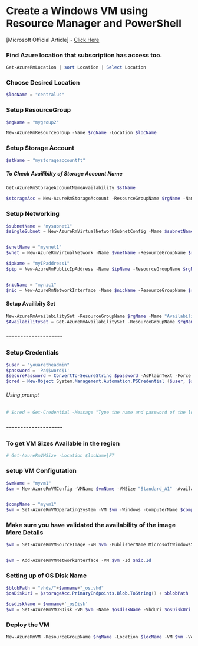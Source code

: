 
# Create a Windows VM using Resource Manager and PowerShell

[Microsoft Official Article] - [Click Here](https://azure.microsoft.com/en-us/documentation/articles/virtual-machines-windows-ps-create/)

### Find Azure location that subscription has access too.
```PowerShell
Get-AzureRmLocation | sort Location | Select Location
```
### Choose Desired Location

```PowerShell
$locName = "centralus"
```
### Setup ResourceGroup
```PowerShell
$rgName = "mygroup2"

New-AzureRmResourceGroup -Name $rgName -Location $locName
```
### Setup Storage Account
```PowerShell
$stName = "mystorageaccountft"
````
##### To Check Availibilty of Storage Account Name
```PowerShell
Get-AzureRmStorageAccountNameAvailability $stName

$storageAcc = New-AzureRmStorageAccount -ResourceGroupName $rgName -Name $stName -SkuName "Standard_LRS" -Kind "Storage" -Location $locName
```

### Setup Networking
```PowerShell
$subnetName = "mysubnet1"
$singleSubnet = New-AzureRmVirtualNetworkSubnetConfig -Name $subnetName -AddressPrefix 10.0.0.0/24


$vnetName = "myvnet1"
$vnet = New-AzureRmVirtualNetwork -Name $vnetName -ResourceGroupName $rgName -Location $locName -AddressPrefix 10.0.0.0/16 -Subnet $singleSubnet

$ipName = "myIPaddress1"
$pip = New-AzureRmPublicIpAddress -Name $ipName -ResourceGroupName $rgName -Location $locName -AllocationMethod Dynamic


$nicName = "mynic1"
$nic = New-AzureRmNetworkInterface -Name $nicName -ResourceGroupName $rgName -Location $locName -SubnetId $vnet.Subnets[0].Id -PublicIpAddressId $pip.Id
```

#### Setup Availibity Set
```PowerShell
New-AzureRmAvailabilitySet -ResourceGroupName $rgName -Name "AvailabilitySet01" -Location $locName
$AvailabilitySet = Get-AzureRmAvailabilitySet -ResourceGroupName $rgName -Name "AvailabilitySet01"
```
### --------------------
### Setup Credentials
```PowerShell
$user = "youaretheadmin"
$password = 'Pa$$word$1'
$securePassword = ConvertTo-SecureString $password -AsPlainText -Force
$cred = New-Object System.Management.Automation.PSCredential ($user, $securePassword)
```
###### Using prompt
```PowerShell
# $cred = Get-Credential -Message "Type the name and password of the local administrator account."
```
### --------------------


### To get VM Sizes Available in the region
```PowerShell
# Get-AzureRmVMSize -Location $locName|FT
```

### setup VM Configutation
```PowerShell
$vmName = "myvm1"
$vm = New-AzureRmVMConfig -VMName $vmName -VMSize "Standard_A1" -AvailabilitySetID $AvailabilitySet.Id


$compName = "myvm1"
$vm = Set-AzureRmVMOperatingSystem -VM $vm -Windows -ComputerName $compName -Credential $cred -ProvisionVMAgent -EnableAutoUpdate
```

### Make sure you have validated the availability of the image [More Details](https://github.com/abhishekanand/AzureLearning/blob/master/Module%20II/L2-FindAPublishedImage.md)
```PowerShell
$vm = Set-AzureRmVMSourceImage -VM $vm -PublisherName MicrosoftWindowsServer -Offer WindowsServer -Skus 2012-R2-Datacenter -Version "latest"


$vm = Add-AzureRmVMNetworkInterface -VM $vm -Id $nic.Id
```
### Setting up of OS Disk Name
```PowerShell
$blobPath = "vhds/"+$vmname+"_os.vhd"
$osDiskUri = $storageAcc.PrimaryEndpoints.Blob.ToString() + $blobPath

$osdiskName = $vmname+'_osDisk'
$vm = Set-AzureRmVMOSDisk -VM $vm -Name $osdiskName -VhdUri $osDiskUri -CreateOption fromImage
```
### Deploy the VM

```PowerShell
New-AzureRmVM -ResourceGroupName $rgName -Location $locName -VM $vm -Verbose -Debug
```
